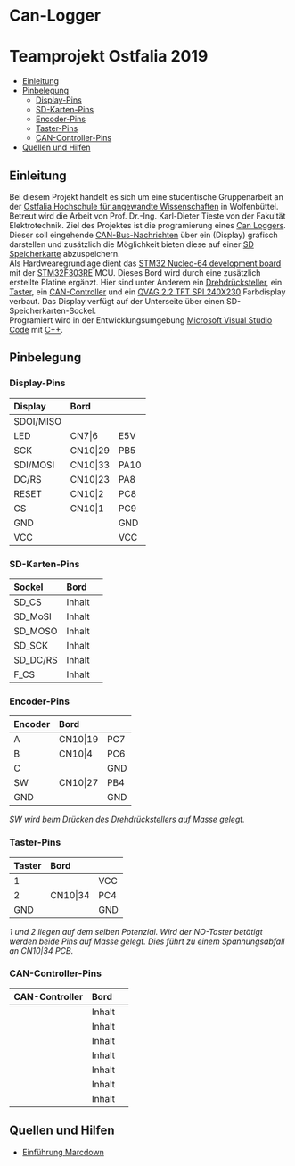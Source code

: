 # Can-Logger
# Teamprojekt Ostfalia 2019

* [Einleitung](#einleitung)
* [Pinbelegung](#pinbelegung)
    * [Display-Pins](#displayPins)
    * [SD-Karten-Pins](#sdKartenPins)
    * [Encoder-Pins](#encoderPins)
    * [Taster-Pins](#tasterPins)
    * [CAN-Controller-Pins](#canControllerPins)
* [Quellen und Hilfen](#QandH)

<a name="Einleitung"></a>
## Einleitung

Bei diesem Projekt handelt es sich um eine studentische Gruppenarbeit an der [Ostfalia Hochschule für angewandte Wissenschaften](https://www.ostfalia.de/cms/de/) in Wolfenbüttel. Betreut wird die Arbeit von Prof. Dr.-Ing. Karl-Dieter Tieste von der Fakultät Elektrotechnik.
Ziel des Projektes ist die programierung eines [Can Loggers](https://de.wikipedia.org/wiki/Datenlogger). Dieser soll eingehende [CAN-Bus-Nachrichten](https://de.wikipedia.org/wiki/Controller_Area_Network) über ein (Display) grafisch darstellen und zusätzlich die Möglichkeit bieten diese auf einer [SD Speicherkarte](https://de.wikipedia.org/wiki/SD-Karte) abzuspeichern.  
Als Hardwearegrundlage dient das [STM32 Nucleo-64 development board](https://www.st.com/en/evaluation-tools/nucleo-f303re.html#) mit der [STM32F303RE](STM32F303RE) MCU. Dieses Bord wird durch eine zusätzlich erstellte Platine ergänzt. Hier sind unter Anderem ein [Drehdrücksteller](), ein [Taster](), ein [CAN-Controller]() und ein [QVAG 2.2 TFT SPI 240X230]() Farbdisplay verbaut. Das Display verfügt auf der Unterseite über einen SD-Speicherkarten-Sockel.  
Programiert wird in der Entwicklungsumgebung [Microsoft Visual Studio Code](https://code.visualstudio.com/) mit [C++](https://de.wikipedia.org/wiki/C%2B%2B).


<a name="#pinbelegung"></a>
## Pinbelegung

<a name="#displayPins"></a>
### Display-Pins

| Display   | Bord      |           | 
| :-------- | :-------- | :-------- |
| SDOI/MISO |           |           |
| LED       | CN7\|6    | E5V       |
| SCK       | CN10\|29  | PB5       |
| SDI/MOSI  | CN10\|33  | PA10      |
| DC/RS     | CN10\|23  | PA8       |
| RESET     | CN10\|2   | PC8       |
| CS        | CN10\|1   | PC9       |
| GND       |           | GND       |
| VCC       |           | VCC       |

<a name="#sdKartenPins"></a>
### SD-Karten-Pins

| Sockel    | Bord      |           | 
| :-------- | :-------- | :-------- |
| SD_CS     | Inhalt    |           | 
| SD_MoSI   | Inhalt    |           | 
| SD_MOSO   | Inhalt    |           | 
| SD_SCK    | Inhalt    |           | 
| SD_DC/RS  | Inhalt    |           | 
| F_CS      | Inhalt    |           | 

<a name="#encoderPins"></a>
### Encoder-Pins

| Encoder   | Bord      |           | 
| :-------- | :-------- | :-------- |
| A         | CN10\|19  | PC7       | 
| B         | CN10\|4   | PC6       | 
| C         |           | GND       | 
| SW        | CN10\|27  | PB4       | 
| GND       |           | GND       | 

*SW wird beim Drücken des Drehdrückstellers auf Masse gelegt.*

<a name="#tasterPins"></a>
### Taster-Pins

| Taster    | Bord         |           | 
| :-------- | :--------    | :-------- |
| 1         |              | VCC       | 
| 2         | CN10\|34     | PC4       | 
| GND       |              | GND       | 

*1 und 2 liegen auf dem selben Potenzial. Wird der NO-Taster betätigt werden beide Pins auf Masse gelegt. Dies führt zu einem Spannungsabfall an CN10\|34 PCB.*

<a name="#CAN-Controller-Pins"></a>
### CAN-Controller-Pins

|CAN-Controller| Bord      |           |
| :----------- | :-------- | :-------- |
|              | Inhalt    |           |
|              | Inhalt    |           |
|              | Inhalt    |           |
|              | Inhalt    |           |
|              | Inhalt    |           |
|              | Inhalt    |           |
|              | Inhalt    |           |



<a name="#QandH"></a>
## Quellen und Hilfen

* [Einführung Marcdown](https://www.markdownguide.org/basic-syntax/#overview)